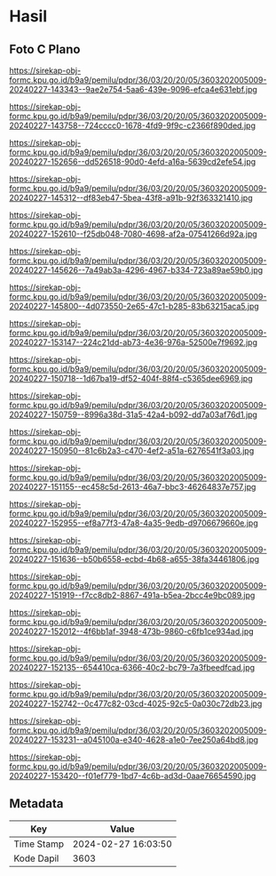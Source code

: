 # Hasil

## Foto C Plano

https://sirekap-obj-formc.kpu.go.id/b9a9/pemilu/pdpr/36/03/20/20/05/3603202005009-20240227-143343--9ae2e754-5aa6-439e-9096-efca4e631ebf.jpg

https://sirekap-obj-formc.kpu.go.id/b9a9/pemilu/pdpr/36/03/20/20/05/3603202005009-20240227-143758--724cccc0-1678-4fd9-9f9c-c2366f890ded.jpg

https://sirekap-obj-formc.kpu.go.id/b9a9/pemilu/pdpr/36/03/20/20/05/3603202005009-20240227-152656--dd526518-90d0-4efd-a16a-5639cd2efe54.jpg

https://sirekap-obj-formc.kpu.go.id/b9a9/pemilu/pdpr/36/03/20/20/05/3603202005009-20240227-145312--df83eb47-5bea-43f8-a91b-92f363321410.jpg

https://sirekap-obj-formc.kpu.go.id/b9a9/pemilu/pdpr/36/03/20/20/05/3603202005009-20240227-152610--f25db048-7080-4698-af2a-07541266d92a.jpg

https://sirekap-obj-formc.kpu.go.id/b9a9/pemilu/pdpr/36/03/20/20/05/3603202005009-20240227-145626--7a49ab3a-4296-4967-b334-723a89ae59b0.jpg

https://sirekap-obj-formc.kpu.go.id/b9a9/pemilu/pdpr/36/03/20/20/05/3603202005009-20240227-145800--4d073550-2e65-47c1-b285-83b63215aca5.jpg

https://sirekap-obj-formc.kpu.go.id/b9a9/pemilu/pdpr/36/03/20/20/05/3603202005009-20240227-153147--224c21dd-ab73-4e36-976a-52500e7f9692.jpg

https://sirekap-obj-formc.kpu.go.id/b9a9/pemilu/pdpr/36/03/20/20/05/3603202005009-20240227-150718--1d67ba19-df52-404f-88f4-c5365dee6969.jpg

https://sirekap-obj-formc.kpu.go.id/b9a9/pemilu/pdpr/36/03/20/20/05/3603202005009-20240227-150759--8996a38d-31a5-42a4-b092-dd7a03af76d1.jpg

https://sirekap-obj-formc.kpu.go.id/b9a9/pemilu/pdpr/36/03/20/20/05/3603202005009-20240227-150950--81c6b2a3-c470-4ef2-a51a-6276541f3a03.jpg

https://sirekap-obj-formc.kpu.go.id/b9a9/pemilu/pdpr/36/03/20/20/05/3603202005009-20240227-151155--ec458c5d-2613-46a7-bbc3-46264837e757.jpg

https://sirekap-obj-formc.kpu.go.id/b9a9/pemilu/pdpr/36/03/20/20/05/3603202005009-20240227-152955--ef8a77f3-47a8-4a35-9edb-d9706679660e.jpg

https://sirekap-obj-formc.kpu.go.id/b9a9/pemilu/pdpr/36/03/20/20/05/3603202005009-20240227-151636--b50b6558-ecbd-4b68-a655-38fa34461806.jpg

https://sirekap-obj-formc.kpu.go.id/b9a9/pemilu/pdpr/36/03/20/20/05/3603202005009-20240227-151919--f7cc8db2-8867-491a-b5ea-2bcc4e9bc089.jpg

https://sirekap-obj-formc.kpu.go.id/b9a9/pemilu/pdpr/36/03/20/20/05/3603202005009-20240227-152012--4f6bb1af-3948-473b-9860-c6fb1ce934ad.jpg

https://sirekap-obj-formc.kpu.go.id/b9a9/pemilu/pdpr/36/03/20/20/05/3603202005009-20240227-152135--654410ca-6366-40c2-bc79-7a3fbeedfcad.jpg

https://sirekap-obj-formc.kpu.go.id/b9a9/pemilu/pdpr/36/03/20/20/05/3603202005009-20240227-152742--0c477c82-03cd-4025-92c5-0a030c72db23.jpg

https://sirekap-obj-formc.kpu.go.id/b9a9/pemilu/pdpr/36/03/20/20/05/3603202005009-20240227-153231--a045100a-e340-4628-a1e0-7ee250a64bd8.jpg

https://sirekap-obj-formc.kpu.go.id/b9a9/pemilu/pdpr/36/03/20/20/05/3603202005009-20240227-153420--f01ef779-1bd7-4c6b-ad3d-0aae76654590.jpg


## Metadata

| Key        | Value               |
| ---------- | ------------------- |
| Time Stamp | 2024-02-27 16:03:50 |
| Kode Dapil | 3603                |



